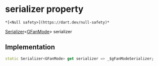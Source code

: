 


# serializer property




    *[<Null safety>](https://dart.dev/null-safety)*




[Serializer](https://pub.dev/documentation/built_value/8.1.4/serializer/Serializer-class.html)&lt;[GFanMode](../../third_party_yonomi_graphql_schema___generated___schema.docs.schema.gql/GFanMode-class.md)> serializer
  







## Implementation

```dart
static Serializer<GFanMode> get serializer => _$gFanModeSerializer;
```








